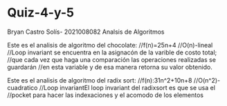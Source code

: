 # Quiz-4-y-5
Bryan Castro Solís- 2021008082
Analsis de Algoritmos

Este es el analisis de algoritmo del chocolate:
//f(n)=25n+4
//O(n)-lineal
//Loop invariant se encuentra en la asignacón de la varible de costo total;
//que cada vez que haga una comparación las operaciones realizadas se guardarán
//en esta variable y de esa manera retorna su valor obtenido.
   
Este es el analisis de algoritmo del radix sort:
//f(n):31n^2+10n+8
//O(n^2)-cuadratico
//Loop invariantEl loop invariant del radixsort es que se usa el
//pocket para hacer las indexaciones y el acomodo de los elementos
